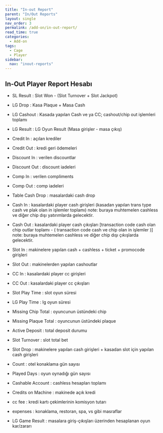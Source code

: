 ```yaml
---
title: "In-out Report"
parent: "In/Out Reports"
layout: single
nav_order: 3
permalink: /add-on/in-out-report/
read_time: true
categories:
  - Add-on
tags:
  - Cage
  - Player
sidebar:
  nav: "inout-reports"
---
```



## In-Out Player Report Hesabı

- SL Result : Slot Won - (Slot Turnover + Slot Jackpot)  
- LG Drop : Kasa Plaque + Masa Cash
- LG Cashout : Kasada yapılan Cash ve ya CC; cashout/chip out işlemleri toplamı
- LG Result : LG Oyun Result (Masa girişler - masa çıkış)
- Credit In : açılan krediler
- Credit Out : kredi geri ödemeleri
- Discount In : verilen discountlar
- Discount Out : discount iadeleri
- Comp In : verilen compliments
- Comp Out : comp iadeleri
- Table Cash Drop : masalardaki cash drop
- Cash In : kasalardaki player cash girişleri (kasadan yapılan trans type cash ve plak olan in işlemler toplamı) note: buraya muhtemelen cashless ve diğer chip dışı yatırımlarda gelecektir.
- Cash Out : kasalardaki player cash çıkışları [transaction code cash olan chip outlar toplamı - ( transaction code cash ve chip olan in işlemler )] note: buraya muhtemelen cashless ve diğer chip dışı çıkışlarda gelecektir.
- Slot In : makinelere yapılan cash + cashless + ticket + promocode girişleri
- Slot Out : makinelerden yapılan cashoutlar
- CC In : kasalardaki player cc girişleri
- CC Out : kasalardaki player cc çıkışları
- Slot Play Time : slot oyun süresi
- LG Play Time : lg oyun süresi
- Missing Chip Total : oyuncunun üstündeki chip
- Missing Plaque Total : oyuncunun üstündeki plaque
- Active Deposit : total deposit durumu
- Slot Turnover : slot total bet


- Slot Drop : makinelere yapılan cash girişleri + kasadan slot için yapılan cash girişleri
- Count : otel konaklama gün sayısı
- Played Days : oyun oynadığı gün sayısı
- Cashable Account : cashless hesapları toplamı
- Credits on Machine : makinede açık kredi
- cc fee : kredi kartı çekimlerinin komisyon tutarı
- expenses : konaklama, restoran, spa, vs gibi masraflar


- LG Game Result : masalara giriş-çıkışları üzerinden hesaplanan oyun kar/zararı
